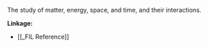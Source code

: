 The study of matter, energy, space, and time, and their interactions.

**Linkage:**
- [[_FIL Reference]]